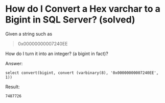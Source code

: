 ﻿# How do I Convert a Hex varchar to a Bigint in SQL Server? (solved)



Given a string such as

> 0x00000000007240EE

How do I turn it into an integer? (a bigint in fact)?

Answer:


	select convert(bigint, convert (varbinary(8), '0x00000000007240EE', 1))

Result:

	7487726